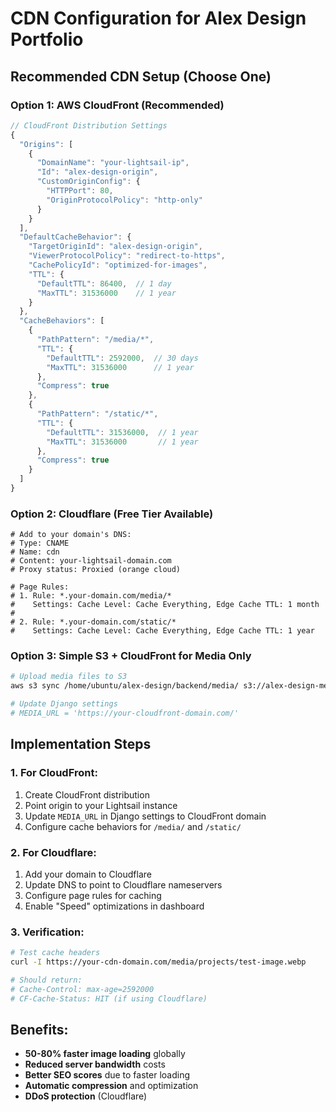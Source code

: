 # CDN Configuration for Alex Design Portfolio

## Recommended CDN Setup (Choose One)

### Option 1: AWS CloudFront (Recommended)
```javascript
// CloudFront Distribution Settings
{
  "Origins": [
    {
      "DomainName": "your-lightsail-ip",
      "Id": "alex-design-origin",
      "CustomOriginConfig": {
        "HTTPPort": 80,
        "OriginProtocolPolicy": "http-only"
      }
    }
  ],
  "DefaultCacheBehavior": {
    "TargetOriginId": "alex-design-origin",
    "ViewerProtocolPolicy": "redirect-to-https",
    "CachePolicyId": "optimized-for-images",
    "TTL": {
      "DefaultTTL": 86400,  // 1 day
      "MaxTTL": 31536000    // 1 year
    }
  },
  "CacheBehaviors": [
    {
      "PathPattern": "/media/*",
      "TTL": {
        "DefaultTTL": 2592000,  // 30 days
        "MaxTTL": 31536000      // 1 year
      },
      "Compress": true
    },
    {
      "PathPattern": "/static/*",
      "TTL": {
        "DefaultTTL": 31536000,  // 1 year
        "MaxTTL": 31536000       // 1 year
      },
      "Compress": true
    }
  ]
}
```

### Option 2: Cloudflare (Free Tier Available)
```nginx
# Add to your domain's DNS:
# Type: CNAME
# Name: cdn
# Content: your-lightsail-domain.com
# Proxy status: Proxied (orange cloud)

# Page Rules:
# 1. Rule: *.your-domain.com/media/*
#    Settings: Cache Level: Cache Everything, Edge Cache TTL: 1 month
# 
# 2. Rule: *.your-domain.com/static/*
#    Settings: Cache Level: Cache Everything, Edge Cache TTL: 1 year
```

### Option 3: Simple S3 + CloudFront for Media Only
```bash
# Upload media files to S3
aws s3 sync /home/ubuntu/alex-design/backend/media/ s3://alex-design-media/ --cache-control "max-age=2592000"

# Update Django settings
# MEDIA_URL = 'https://your-cloudfront-domain.com/'
```

## Implementation Steps

### 1. For CloudFront:
1. Create CloudFront distribution
2. Point origin to your Lightsail instance
3. Update `MEDIA_URL` in Django settings to CloudFront domain
4. Configure cache behaviors for `/media/` and `/static/`

### 2. For Cloudflare:
1. Add your domain to Cloudflare
2. Update DNS to point to Cloudflare nameservers  
3. Configure page rules for caching
4. Enable "Speed" optimizations in dashboard

### 3. Verification:
```bash
# Test cache headers
curl -I https://your-cdn-domain.com/media/projects/test-image.webp

# Should return:
# Cache-Control: max-age=2592000
# CF-Cache-Status: HIT (if using Cloudflare)
```

## Benefits:
- **50-80% faster image loading** globally
- **Reduced server bandwidth** costs
- **Better SEO scores** due to faster loading
- **Automatic compression** and optimization
- **DDoS protection** (Cloudflare)
